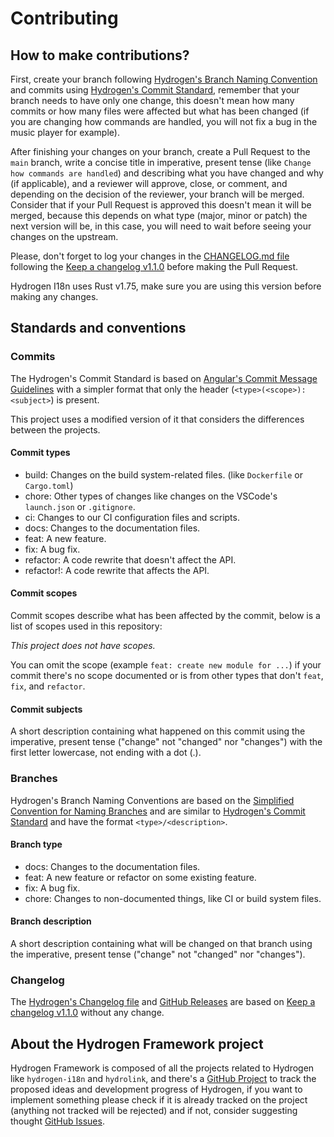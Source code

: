 # Contributing

## How to make contributions?

First, create your branch following [Hydrogen's Branch Naming Convention](#branches) and commits using [Hydrogen's Commit Standard](#commits), remember that your branch needs to have only one change, this doesn't mean how many commits or how many files were affected but what has been changed (if you are changing how commands are handled, you will not fix a bug in the music player for example).

After finishing your changes on your branch, create a Pull Request to the `main` branch, write a concise title in imperative, present tense (like `Change how commands are handled`) and describing what you have changed and why (if applicable), and a reviewer will approve, close, or comment, and depending on the decision of the reviewer, your branch will be merged. Consider that if your Pull Request is approved this doesn't mean it will be merged, because this depends on what type (major, minor or patch) the next version will be, in this case, you will need to wait before seeing your changes on the upstream.

Please, don't forget to log your changes in the [CHANGELOG.md file](CHANGELOG.md) following the [Keep a changelog v1.1.0](https://keepachangelog.com/en/1.1.0/) before making the Pull Request.

Hydrogen I18n uses Rust v1.75, make sure you are using this version before making any changes.

## Standards and conventions

### Commits

The Hydrogen's Commit Standard is based on [Angular's Commit Message Guidelines](https://github.com/angular/angular/blob/22b96b9/CONTRIBUTING.md#-commit-message-guidelines) with a simpler format that only the header (`<type>(<scope>): <subject>`) is present.

This project uses a modified version of it that considers the differences between the projects.

#### Commit types

- build: Changes on the build system-related files. (like `Dockerfile` or `Cargo.toml`)
- chore: Other types of changes like changes on the VSCode's `launch.json` or `.gitignore`.
- ci: Changes to our CI configuration files and scripts.
- docs: Changes to the documentation files.
- feat: A new feature.
- fix: A bug fix.
- refactor: A code rewrite that doesn't affect the API.
- refactor!: A code rewrite that affects the API.

#### Commit scopes

Commit scopes describe what has been affected by the commit, below is a list of scopes used in this repository:

*This project does not have scopes.*

You can omit the scope (example `feat: create new module for ...`) if your commit there's no scope documented or is from other types that don't `feat`, `fix`, and `refactor`.

#### Commit subjects

A short description containing what happened on this commit using the imperative, present tense ("change" not "changed" nor "changes") with the first letter lowercase, not ending with a dot (.).

### Branches

Hydrogen's Branch Naming Conventions are based on the [Simplified Convention for Naming Branches](https://dev.to/varbsan/a-simplified-convention-for-naming-branches-and-commits-in-git-il4) and are similar to [Hydrogen's Commit Standard](#commits) and have the format `<type>/<description>`.

#### Branch type

- docs: Changes to the documentation files.
- feat: A new feature or refactor on some existing feature.
- fix: A bug fix.
- chore: Changes to non-documented things, like CI or build system files.

#### Branch description

A short description containing what will be changed on that branch using the imperative, present tense ("change" not "changed" nor "changes").

### Changelog

The [Hydrogen's Changelog file](CHANGELOG.md) and [GitHub Releases](https://github.com/nashiradeer/hydrogen/releases) are based on [Keep a changelog v1.1.0](https://keepachangelog.com/en/1.1.0/) without any change.

## About the Hydrogen Framework project

Hydrogen Framework is composed of all the projects related to Hydrogen like `hydrogen-i18n` and `hydrolink`, and there's a [GitHub Project](https://github.com/users/nashiradeer/projects/8) to track the proposed ideas and development progress of Hydrogen, if you want to implement something please check if it is already tracked on the project (anything not tracked will be rejected) and if not, consider suggesting thought [GitHub Issues](https://github.com/nashiradeer/hydrogen/issues).